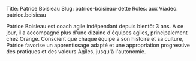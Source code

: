 Title: Patrice Boisieau
Slug: patrice-boisieau-dette
Roles: aux
Viadeo: patrice.boisieau

Patrice Boisieau est coach agile indépendant depuis bientôt 3 ans.
A ce jour, il a accompagné plus d'une dizaine d'équipes agiles, principalement chez Orange.
Conscient que chaque équipe a son histoire et sa culture, Patrice favorise un apprentissage adapté et une appropriation progressive des pratiques et des valeurs Agiles, jusqu'à l'autonomie.
